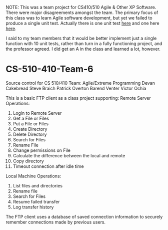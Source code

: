NOTE: This was a team project for CS410/510 Agile & Other XP Software. There were major disagreements amongst the team. The primary focus of this class was to learn Agile software development, but yet we failed to produce a single unit test.  Actually there is one unit test [here](https://github.com/steve3p0/CS-510-410-Team-6/blob/master/SealTeam6/SealTeam6.Test.DataProvider/DataProviderTests.cs) and one here [here](https://github.com/steve3p0/CS-510-410-Team-6/blob/master/SealTeam6/SealTeam6.Test.Core/UnitTest1.cs).

I said to my team members that it would be better implement just a single function with 10 unit tests, rather than turn in a fully functioning project, and the professor agreed. I did get an A in the class and learned a lot, however.

# CS-510-410-Team-6
Source control for CS 510/410 Team: Agile/Extreme Programming
Devan Cakebread
Steve Braich
Patrick Overton
Barend Venter
Victor Ochia

This is a basic FTP client as a class project supporting: 
Remote Server Operations:
1. Login to Remote Server
2. Get a File or Files
3. Put a File or Files
4. Create Directory 
5. Delete Directory
6. Search for Files 
7. Rename File
8. Change permissions on File
9. Calculate the difference between the local and remote 
10. Copy directory
11. Timeout connection after idle time

Local Machine Operations:
1. List files and directories
2. Rename file
3. Search for Files
4. Resume failed transfer
5. Log transfer history


The FTP client uses a database of saved connection information to securely remember connections made by previous users.
